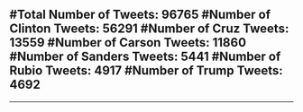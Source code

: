 #Total Number of Tweets: 96765 
#Number of Clinton Tweets: 56291
#Number of Cruz Tweets: 13559
#Number of Carson Tweets: 11860
#Number of Sanders Tweets: 5441
#Number of Rubio Tweets: 4917
#Number of Trump Tweets: 4692
---
---
